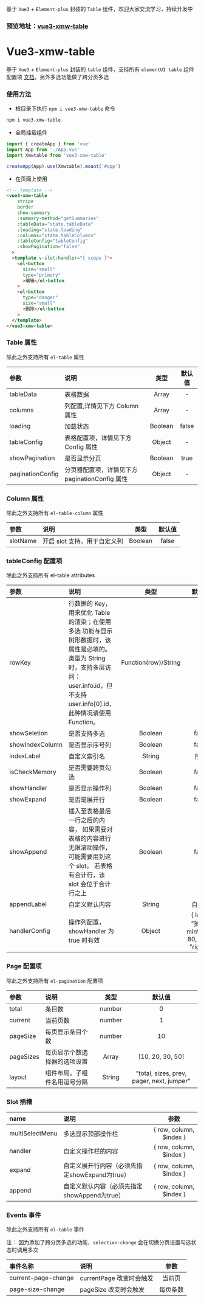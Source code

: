 基于 `Vue3` + `Element-plus` 封装的 `Table` 组件，欢迎大家交流学习，持续开发中
### 预览地址：[vue3-xmw-table](https://ele-plus-table.baiwumm.com/)

# Vue3-xmw-table

基于 `Vue3` + `Element-plus` 封装的 `table` 组件，支持所有 `elementUI table` 组件配置项 [文档](https://element-plus.gitee.io/zh-CN/component/table.html)，另外多选功能做了跨分页多选

### 使用方法
* 根目录下执行 `npm i vue3-xmw-table` 命令
```POWERSHELL
npm i vue3-xmw-table
```

* 全局挂载组件
```JAVASCRIPT
import { createApp } from 'vue'
import App from './App.vue'
import Xmwtable from 'vue3-xmw-table'

createApp(App).use(Xmwtable).mount('#app')

```

* 在页面上使用
```HTML
<!-- template -->
<vue3-xmw-table
    stripe
    border
    show-summary
    :summary-method="getSummaries"
    :tableData="state.tableData"
    :loading="state.loading"
    :columns="state.tableColumns"
    :tableConfig="tableConfig"
    :showPagination="false"
  >
  <template v-slot:handler="{ scope }">
    <el-button
      size="small"
      type="primary"
      >编辑</el-button
    >
    <el-button
      type="danger"
      size="small"
      >删除</el-button
    >
  </template>
</vue3-xmw-table>
```
### Table 属性

除此之外支持所有 `el-table` 属性

| 参数       | 说明                                                    |  类型   | 默认值 |
| :--------- | :------------------------------------------------------ | :-----: | :----: |
| tableData       | 表格数据                                                |  Array  |   -    |
| columns    | 列配置,详情见下方 Column 属性                           |  Array  |   -    |
| loading    | 加载状态                                                | Boolean | false  |
| tableConfig     | 表格配置项，详情见下方 Config 属性                      | Object  |   -    |
| showPagination       | 是否显示分页 | Boolean  |  true  |
| paginationConfig | 分页器配置项，详情见下方 paginationConfig 属性                | Object  |   -    |

### Column 属性 

除此之外支持所有 `el-table-column` 属性

| 参数 | 说明                         |  类型   | 默认值 |
| :--- | :--------------------------- | :-----: | :----: |
| slotName | 开启 slot 支持，用于自定义列 | Boolean | false  |

### tableConfig 配置项

除此之外支持所有 el-table attributes

| 参数              | 说明                                                                                                                                                                                     |         类型         |                    默认值                    |
| :---------------- | :--------------------------------------------------------------------------------------------------------------------------------------------------------------------------------------- | :------------------: | :------------------------------------------: |
| rowKey            | 行数据的 Key，用来优化 Table 的渲染；在使用 多选 功能与显示树形数据时，该属性是必填的。类型为 String 时，支持多层访问：user.info.id，但不支持 user.info[0].id，此种情况请使用 Function。 | Function(row)/String |                      --                      |
| showSeletion | 是否支持多选                                                                                                                                                                             |       Boolean        |                    false                     |
| showIndexColumn   | 是否显示序号列                                                                                                                                                                           |       Boolean        |                    false                     |
| indexLabel   | 自定义索引名                                                                                                                                                                           |       String        |                    序号                     |
| isCheckMemory   | 是否需要跨页勾选                                                                                                                                                                           |       Boolean        |                    false                     |
| showHandler       | 是否显示操作列                                                                                                                                                                           |       Boolean        |                    false                     |
| showExpand       | 是否是展开行                                                                                                                                                                           |       Boolean        |                    false                     |
| showAppend       | 插入至表格最后一行之后的内容， 如果需要对表格的内容进行无限滚动操作，可能需要用到这个 slot。 若表格有合计行，该 slot 会位于合计行之上                                                                                                                                                                           |       Boolean        |                    false                     |
| appendLabel   | 自定义默认内容                                                                                                                                                                           |       String        |                    自定义                     |
| handlerConfig     | 操作列配置，showHandler 为 true 时有效                                                                                                                                                   |        Object        | { label: "操作", minWidth: 80, fixed: "right" } |




### Page 配置项

除此之外支持所有 `el-pagination` 配置项

| 参数            | 说明                   |  类型  | 默认值 |
| :-------------- | :--------------------- | :----: | :----: |
| total | 条目数 | number |   0    |
| current | 当前页数 | number |   1   |
| pageSize | 每页显示条目个数 | number |   10    |
| pageSizes | 每页显示个数选择器的选项设置 | Array |   [10, 20, 30, 50]    |
| layout | 组件布局，子组件名用逗号分隔 | String |   "total, sizes, prev, pager, next, jumper"    |

### Slot 插槽

| name                     | 说明                                                                 |           参数           |
| :----------------------- | :------------------------------------------------------------------- | :----------------------: |
| multiSelectMenu                  | 多选显示顶部操作栏                                                   | { row, column, \$index } |
| handler                  | 自定义操作栏的内容                                                   | { row, column, \$index } |
| expand                  | 自定义展开行内容（必须先指定showExpand为true）                                                   | { row, column, \$index } |
| append                  | 自定义默认内容（必须先指定showAppend为true）                                                   | { row, column, \$index } |

### Events 事件

除此之外支持所有 `el-table` 事件

注： 因为添加了跨分页多选的功能，`selection-change` 会在切换分页设置勾选状态时调用多次

| 事件名称            | 说明                     |   参数   |
| :------------------ | :----------------------- | :------: |
| current-page-change | currentPage 改变时会触发 |  当前页  |
| page-size-change    | pageSize 改变时会触发    | 每页条数 |
